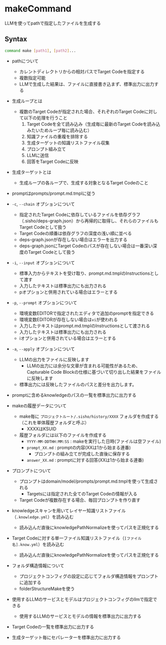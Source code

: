 # makeCommand

LLMを使ってpathで指定したファイルを生成する

## Syntax

```bash
command make [path1], [path2]...
```

* pathについて
  * カレントディレクトリからの相対パスでTarget Codeを指定する
  * 複数指定可能
  * LLMで生成した結果は、ファイルに直接書き込まず、標準出力に出力する

* 生成ループとは 
  * 複数のTarget Codeが指定された場合、それぞれのTarget Codeに対して以下の処理を行うこと
    1. Target Codeを全て読み込み（生成毎に最新のTarget Codeを読み込みたいためループ毎に読み込む）
    2. 知識ファイルの重複を排除する
    3. 生成ターゲットの知識リストファイル収集
    4. プロンプト組み立て
    5. LLMに送信
    6. 回答をTarget Codeに反映
* 生成ターゲットとは
  * 生成ループの各ループで、生成する対象となるTarget Codeのこと
* promptはprompts/prompt.md.tmplに従う
* `-c`, `--chain` オプションについて
  * 指定されたTarget Codeに依存しているファイルを依存グラフ（.sisho/deps-graph.json）から再帰的に取得し、それらのファイルもTarget Codeとして扱う
  * Target Codeの順番は依存グラフの深度の浅い順に並べる
  * deps-graph.jsonが存在しない場合はエラーを出力する
  * deps-graph.jsonにTarget Codeのパスが存在しない場合は一番深い深度のTarget Codeとして扱う
* `-i`, `--input` オプションについて
  * 標準入力からテキストを受け取り、prompt.md.tmplのInstructionsとして渡す
  * 入力したテキストは標準出力にも出力される
  * pオプションと併用されている場合はエラーとする
* `-p`, `--prompt` オプションについて
  * 環境変数EDITORで指定されたエディタで追加のpromptを指定できる
  * 環境変数EDITORが存在しない場合は`vi`が使われる
  * 入力したテキストはprompt.md.tmplのInstructionsとして渡される
  * 入力したテキストは標準出力にも出力される
  * iオプションと併用されている場合はエラーとする
* `-a`, `--apply` オプションについて
  * LLMの出力をファイルに反映します 
    * LLMの出力には余分な文章が含まれる可能性があるため、 Capturable Code Blockの仕様に基づいて切り出した結果をファイルに反映します
  * 標準出力には反映したファイルのパスと差分を出力します。
* promptに含めるknowledgeのパスの一覧を標準出力に出力する
* makeの履歴データについて
  * make毎に `プロジェクトルート/.sisho/history/XXXX` フォルダを作成する（これを単体履歴フォルダと呼ぶ）
    * XXXXはKSUID
  * 履歴フォルダには以下のファイルを作成する
    * `YYYY-MM-DDTHH:MM:SS` : makeを実行した日時(ファイルは空ファイル)
    * `prompt_XX.md` : promptの内容(XXは1から始まる連番)
      * プロンプトの組み立てが完成した直後に保存する
    * `answer_XX.md` : promptに対する回答(XXは1から始まる連番)
* プロンプトについて
  * プロンプトはdomain/model/prompts/prompt.md.tmplを使って生成される
    * Targetsには指定された全てのTarget Codeの情報が入る
  * Target Codeが複数存在する場合、毎回プロンプトを作り直す
* knowledgeスキャンを用いてレイヤー知識リストファイル（`.knowledge.yml`）を読み込む
  * 読み込んだ直後にknowledgePathNormalizeを使ってパスを正規化する
* Target Codeに対する単一ファイル知識リストファイル（`[ファイル名].know.yml`）を読み込む
  * 読み込んだ直後にknowledgePathNormalizeを使ってパスを正規化する
* フォルダ構造情報について
  * プロジェクトコンフィグの設定に応じてフォルダ構造情報をプロンプトに追加する
  * folderStructureMakeを使う
* 使用するLLMのサービスとモデルはプロジェクトコンフィグのllmで指定できる
  * 使用するLLMのサービスとモデルの情報を標準出力に出力する
* Target Codeの一覧を標準出力に出力する
* 生成ターゲット毎にセパレーターを標準出力に出力する